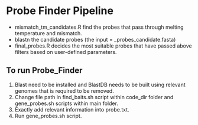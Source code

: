 # Probe Finder Pipeline 

- mismatch_tm_candidates.R find the probes that pass through melting temperature and mismatch.
- blastn the candidate probes (the input = _probes_candidate.fasta)
- final_probes.R decides the most suitable probes that have passed above filters based on user-defined parameters. 


## To run Probe_Finder
1. Blast need to be installed and BlastDB needs to be built using relevant genomes that is required to be removed.
2. Change file path in find_baits.sh script within code_dir folder and gene_probes.sh scripts within main folder.
3. Exactly add relevant information into probe.txt.
4. Run gene_probes.sh script.
